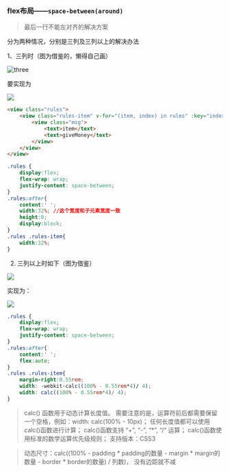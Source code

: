 ### flex布局——`space-between(around)`

> 最后一行不能左对齐的解决方案

分为两种情况，分别是三列及三列以上的解决办法

1、三列时（图为借鉴的，懒得自己画）

![three](https://img-blog.csdnimg.cn/20190520215443162.png)

要实现为

![](https://img-blog.csdnimg.cn/20190520215542288.png)

```html
<view class="rules">
	<view class="rules-item" v-for="(item, index) in rules" :key="index">
		<view class="msg">
			<text>item</text>
			<text>giveMoney</text>
		</view>	
	</view>
</view>
```
```css
.rules {
	display:flex;
	flex-wrap: wrap;
	justify-content: space-between;
}
.rules:after{
	content:' ';
	width:32%; //这个宽度和子元素宽度一致
	height:0;
	display:block;
}
.rules .rules-item{
	width:32%;
}
```

2. 三列以上时如下（图为借鉴）

![](https://img-blog.csdnimg.cn/20190520220321908.png)

实现为：

![](https://img-blog.csdnimg.cn/20190520220334604.png)


```css
.rules {
	display:flex;
	flex-wrap: wrap;
	justify-content: space-between;
}
.rules:after{
	content:' ';
    flex:auto;
}
.rules .rules-item{
	margin-right:0.55rem;
	width: -webkit-calc((100% - 0.55rem*4)/ 4);
	width: calc((100% - 0.55rem*4)/ 4); 
}
```

> calc() 函数用于动态计算长度值。
需要注意的是，运算符前后都需要保留一个空格，例如：width: calc(100% - 10px)；
任何长度值都可以使用calc()函数进行计算； calc()函数支持 “+”, “-”, “*”, “/” 运算；
calc()函数使用标准的数学运算优先级规则； 支持版本：CSS3

> 动态尺寸：calc((100% - padding * padding的数量 - margin * margin的数量 - border * border的数量) / 列数)， 没有边距就不减